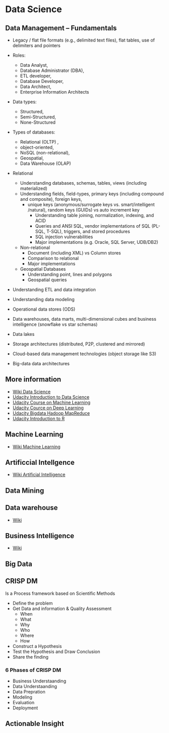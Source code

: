 # Data Science

## Data Management – Fundamentals

* Legacy / flat file formats (e.g., delimited text files), flat tables, use of delimiters and pointers
* Roles:
  * Data Analyst,
  * Database Administrator (DBA),
  * ETL developer,
  * Database Developer,
  * Data Architect,
  * Enterprise Information Architects

* Data types:
  * Structured,
  * Semi-Structured,
  * None-Structured

* Types of databases:
  * Relational (OLTP) ,
  * object-oriented,
  * NoSQL (non-relational),
  * Geospatial,
  * Data Warehouse (OLAP)

* Relational
  * Understanding databases, schemas, tables, views (including materialized)
  * Understanding fields, field-types, primary keys (including compound and composite), foreign keys,
    * unique keys (anonymous/surrogate keys vs. smart/intelligent /natural), random keys (GUIDs) vs auto increment key
      * Understanding table joining, normalization, indexing, and ACID
      * Queries and ANSI SQL, vendor implementations of SQL (PL-SQL, T-SQL), triggers, and stored procedures
      * SQL injection vulnerabilities
      * Major implementations (e.g. Oracle, SQL Server, UDB/DB2)
  * Non-relational
    * Document (including XML) vs Column stores
    * Comparison to relational
    * Major implementations
  * Geospatial Databases
    * Understanding point, lines and polygons
    * Geospatial queries
* Understanding ETL and data integration
* Understanding data modeling
* Operational data stores (ODS)
* Data warehouses, data marts, multi-dimensional cubes and business intelligence (snowflake vs star schemas)
* Data lakes
* Storage architectures (distributed, P2P, clustered and mirrored)
* Cloud-based data management technologies (object storage like S3)
* Big-data data architectures

## More information

* [Wiki Data Science](https://en.wikipedia.org/wiki/Data_science)
* [Udacity Introduction to Data Science](https://www.youtube.com/watch?v=O_ZdAt_0JWU&index=3&list=PLAwxTw4SYaPk41og7PER4HBpGciPw6n3x)
* [Udacity Course on Machine Learning](https://www.youtube.com/playlist?list=PLAwxTw4SYaPnIRwl6rad_mYwEk4Gmj7Mx)
* [Udacity Cource on Deep Learning](https://www.youtube.com/playlist?list=PLAwxTw4SYaPn_OWPFT9ulXLuQrImzHfOV)
* [Udacity Bigdata Hadoop MapReduce](https://www.youtube.com/watch?v=DEQNknALf_8&list=PLAwxTw4SYaPkXJ6LAV96gH8yxIfGaN3H-)
* [Udacity Introduction to R](https://www.youtube.com/watch?v=YbVuN2KOlt4&list=PLAwxTw4SYaPlSFCDRaseIGGxlGn81Adjs)

## Machine Learning

* [Wiki Machine Learning](https://en.wikipedia.org/wiki/Machine_learning)

## Artificcial Intellgence

* [Wiki Artificial Intelligence](https://en.wikipedia.org/wiki/Artificial_intelligence)

## Data Mining

## Data warehouse

* [Wiki](https://en.wikipedia.org/wiki/Data_warehouse)

## Business Intelligence

* [Wiki](https://en.wikipedia.org/wiki/Business_intelligence)

## Big Data
## CRISP DM
Is a Process framework based on Scientific Methods

* Define the problem
* Get Data and information & Quality Assessment
  - When
  - What
  - Why
  - Who
  - Where
  - How
* Construct a Hypothesis
* Test the Hypothesis and Draw Conclusion
* Share the finding
### 6 Phases of CRISP DM
* Business Understaanding
* Data Understaanding
* Data Prepration
* Modeling
* Evaluation
* Deployment
## Actionable Insight
